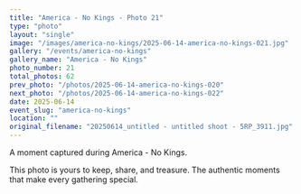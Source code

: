 ```yaml
---
title: "America - No Kings - Photo 21"
type: "photo"
layout: "single"
image: "/images/america-no-kings/2025-06-14-america-no-kings-021.jpg"
gallery: "/events/america-no-kings"
gallery_name: "America - No Kings"
photo_number: 21
total_photos: 62
prev_photo: "/photos/2025-06-14-america-no-kings-020"
next_photo: "/photos/2025-06-14-america-no-kings-022"
date: 2025-06-14
event_slug: "america-no-kings"
location: ""
original_filename: "20250614_untitled - untitled shoot - 5RP_3911.jpg"
---
```


A moment captured during America - No Kings.

This photo is yours to keep, share, and treasure. The authentic moments that make every gathering special.